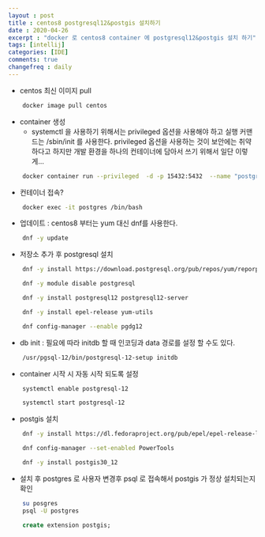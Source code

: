 ```yaml
---
layout : post
title : centos8 postgresql12&postgis 설치하기  
date : 2020-04-26
excerpt : "docker 로 centos8 container 에 postgresql12&postgis 설치 하기"
tags: [intellij]
categories: [IDE]
comments: true
changefreq : daily
---
```

- centos 최신 이미지 pull 
~~~ bash
    docker image pull centos
~~~
- container 생성 
    - systemctl 을 사용하기 위해서는 privileged 옵션을 사용해야 하고 실행 커맨드는 /sbin/init 를 사용한다. privileged 옵션을 사용하는 것이 보안에는 취약하다고 하지만 개발 환경을 하나의 컨테이너에 담아서 쓰기 위해서 일단 이렇게... 
~~~ bash
    docker container run --privileged  -d -p 15432:5432  --name "postgres" centos /sbin/init
~~~     
- 컨테이너 접속? 
~~~ bash
    docker exec -it postgres /bin/bash
~~~
- 업데이트 : centos8 부터는 yum 대신 dnf를 사용한다. 
~~~ bash
    dnf -y update
~~~
- 저장소 추가 후 postgresql 설치   
~~~ bash
    dnf -y install https://download.postgresql.org/pub/repos/yum/reporpms/EL-8-x86_64/pgdg-redhat-repo-latest.noarch.rpm 
~~~
~~~ bash
    dnf -y module disable postgresql
~~~
~~~ bash
    dnf -y install postgresql12 postgresql12-server
~~~
~~~ bash
    dnf -y install epel-release yum-utils
~~~
~~~ bash
    dnf config-manager --enable pgdg12
~~~
- db init : 필요에 따라 initdb 할 때 인코딩과 data 경로를 설정 할 수도 있다.  
~~~ bash
    /usr/pgsql-12/bin/postgresql-12-setup initdb
~~~
- container 시작 시 자동 시작 되도록 설정 
~~~ bash
    systemctl enable postgresql-12
~~~
~~~ bash
    systemctl start postgresql-12
~~~
- postgis 설치 
~~~ bash
    dnf -y install https://dl.fedoraproject.org/pub/epel/epel-release-latest-8.noarch.rpm
~~~
~~~ bash
    dnf config-manager --set-enabled PowerTools
~~~
~~~ bash
    dnf -y install postgis30_12
~~~
- 설치 후 postgres 로 사용자 변경후 psql 로 접속해서 postgis 가 정상 설치되는지 확인 
~~~ bash
    su posgres
    psql -U postgres 
~~~
~~~ sql
    create extension postgis;
~~~

